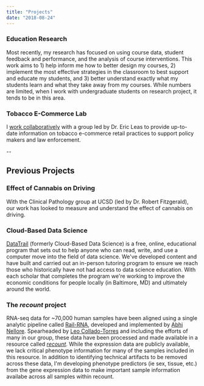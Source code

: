 ```yaml
---
title: "Projects"
date: "2018-08-24"
---
```


### Education Research

Most recently, my research has focused on using course data, student feedback and performance, and the analysis of course interventions. This work aims to 1) help inform me how to better design my courses, 2) implement the most effective strategies in the classroom to best support and educate my students, and 3) better understand exactly what my students learn and what they take away from my courses. While numbers are limited, when I work with undergraduate students on research project, it tends to be in this area.

### Tobacco E-Commerce Lab

I [work collaboratively](https://www.tobaccoecommercelab.com/) with a group led by Dr. Eric Leas to provide up-to-date information on tobacco e-commerce retail practices to support policy makers and law enforcement.


--

## Previous Projects

### Effect of Cannabis on Driving

With the Clinical Pathology group at UCSD (led by Dr. Robert Fitzgerald), our work has looked to measure and understand the effect of cannabis on driving. 

### Cloud-Based Data Science

[DataTrail](https://www.datatrail.org/datatrail) (formerly Cloud-Based Data Science) is a free, online, educational program that sets out to help anyone who can read, write, and use a computer move into the field of data science. We've developed content and have built and carried out an in-person tutoring program to ensure we reach those who historically have not had access to data science education. With each scholar that completes the program we're working to improve the economic conditions for people locally (in Baltimore, MD) and ultimately around the world.

### The *recount* project

RNA-seq data for ~70,000 human samples have been aligned using a single analytic pipeline called [Rail-RNA](http://rail.bio/), developed and implemented by [Abhi Nellore](https://twitter.com/AbhiNellore). Spearheaded by [Leo Collado-Torres](http://lcolladotor.github.io/about.html#.WC8mXaIrIdU) and including the efforts of many in our group, these data have been processed and made available in a resource called *[recount](https://jhubiostatistics.shinyapps.io/recount/)*. While the expression data are publicly available, we lack critical phenotype information for many of the samples included in this resource. In addition to identifying technical artifacts to be removed across these data, I'm developing phenotype predictors (ie sex, tissue, etc.) from the gene expression data to make important sample information availabe across all samples within recount.

### 